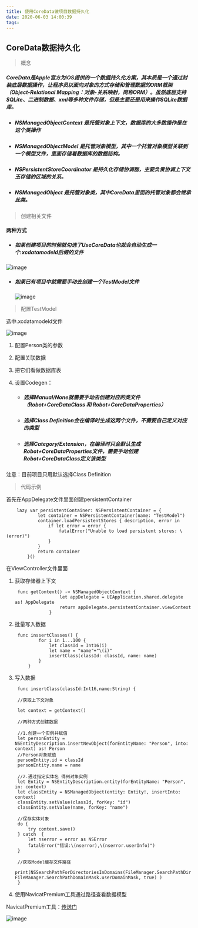 ```yaml
---
title: 使用CoreData做项目数据持久化
date: 2020-06-03 14:00:39
tags:
---
```


<h2>CoreData数据持久化</h2>

> 概念

<h5>CoreData是Apple官方为iOS提供的一个数据持久化方案，其本质是一个通过封装底层数据操作，让程序员以面向对象的方式存储和管理数据的ORM框架（Object-Relational Mapping：对象-关系映射，简称ORM）。虽然底层支持SQLite、二进制数据、xml等多种文件存储，但是主要还是用来操作SQLite数据库。</h5>

* <h5>NSManagedObjectContext 是托管对象上下文，数据库的大多数操作是在这个类操作</h5>
* <h5>NSManagedObjectModel 是托管对象模型，其中一个托管对象模型关联到一个模型文件，里面存储着数据库的数据结构。</h5>
* <h5>NSPersistentStoreCoordinator 是持久化存储协调器，主要负责协调上下文玉存储的区域的关系。</h5>
* <h5>NSManagedObject 是托管对象类，其中CoreData里面的托管对象都会继承此类。</h5>

> 创建相关文件
 
   <h4>两种方式</h4>
   
   * <h5>如果创建项目的时候就勾选了UseCoreData也就会自动生成一个.xcdatamodeld后缀的文件</h5>

   ![image](https://luodecoding.github.io/img/LearnCoreData/LearnCoreData01.png)
   
   * <h5>如果已有项目中就需要手动去创建一个TestModel文件</h5>

      ![image](https://luodecoding.github.io/img/LearnCoreData/LearnCoreData02.png)
   
> 配置TestModel

选中.xcdatamodeld文件

![image](https://luodecoding.github.io/img/LearnCoreData/LearnCoreData03.png)

1. 配置Person类的参数
2. 配置关联数据
3. 把它们看做数据库表 
4. 设置Codegen：

   * <h5>选择Manual/None就需要手动去创建对应的类文件（Robot+CoreDataClass 和 Robot+CoreDataProperties）</h5>
   * <h5>选择Class Definition会在编译时生成这两个文件，不需要自己定义对应的类型</h5>
   * <h5>选择Category/Extension，在编译时只会默认生成Robot+CoreDataProperties文件，需要手动创建Robot+CoreDataClass定义该类型</h5>

  注意：目前项目只用默认选择Class Definition

> 代码示例

首先在AppDelegate文件里面创建persistentContainer

		lazy var persistentContainer: NSPersistentContainer = {
		        let container = NSPersistentContainer(name: "TestModel")
		        container.loadPersistentStores { description, error in
		            if let error = error {
		                fatalError("Unable to load persistent stores: \(error)")
		            }
		        }
		        return container
		    }()
		    
在ViewController文件里面

1. 获取存储器上下文

		func getContext() -> NSManagedObjectContext {
				        let appDelegate = UIApplication.shared.delegate as! AppDelegate
				        return appDelegate.persistentContainer.viewContext
				    }

2. 批量写入数据

		func inssertClasses() {
		        for i in 1...100 {
		            let classId = Int16(i)
		            let name = "name"+"\(i)"
		            insertClass(classId: classId, name: name)
		        }
		    }

3. 写入数据

        func insertClass(classId:Int16,name:String) {

        //获取上下文对象

        let context = getContext()

        //两种方式创建数据
    
        //1.创建一个实例并赋值
        let personEntity = NSEntityDescription.insertNewObject(forEntityName: "Person", into: context) as! Person
        //Person对象赋值
        personEntity.id = classId
        personEntity.name = name

        //2.通过指定实体名 得到对象实例
        let Entity = NSEntityDescription.entity(forEntityName: "Person", in: context)
        let classEntity = NSManagedObject(entity: Entity!, insertInto: context)
        classEntity.setValue(classId, forKey: "id")
        classEntity.setValue(name, forKey: "name")

        //保存实体对象
        do {
            try context.save()
        } catch  {
            let nserror = error as NSError
            fatalError("错误:\(nserror),\(nserror.userInfo)")
        }
        
        //获取Model缓存文件路径
        print(NSSearchPathForDirectoriesInDomains(FileManager.SearchPathDirectory.applicationSupportDirectory, FileManager.SearchPathDomainMask.userDomainMask, true) )
	    }
	    
	  
4. 使用NavicatPremium工具通过路径查看数据模型

NavicatPremium工具：[传送门](https://xclient.info/s/navicat-premium.html)

![image](https://luodecoding.github.io/img/LearnCoreData/LearnCoreData04.png)
